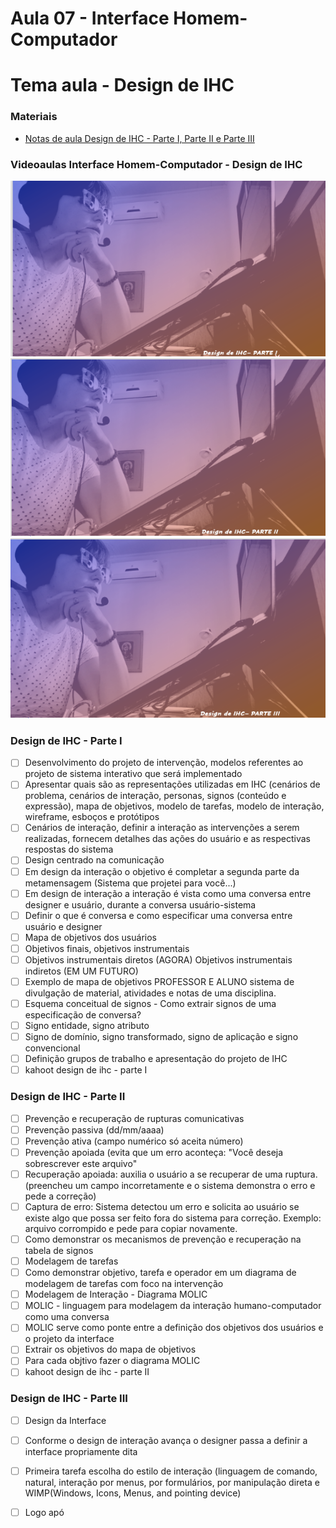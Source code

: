 # Aula 07 - Interface Homem-Computador
# Tema aula - Design de IHC


### Materiais
- [Notas de aula Design de IHC - Parte I, Parte II e Parte III](design_de_ihc.pdf)


### Videoaulas Interface Homem-Computador -  Design de IHC
[![Design de IHC - Parte I](capa_14.png)](https://youtu.be/KkANG3_zaic)
[![Design de IHC - Parte II](capa_15.png)](https://youtu.be/yA6xtST_G8Q)
[![Design de IHC - Parte III](capa_16.png)](https://youtu.be/_fdcRcmcGsw)



### Design de IHC - Parte I 

- [ ]  Desenvolvimento do projeto de intervenção, modelos referentes ao projeto de sistema interativo que será implementado
- [ ]  Apresentar quais são as representações utilizadas em IHC (cenários de problema, cenários de interação, personas, signos (conteúdo e expressão), mapa de objetivos, modelo de tarefas, modelo de interação, wireframe, esboços e protótipos
- [ ]  Cenários de interação, definir a interação as intervenções a serem realizadas, fornecem detalhes das ações do usuário e as respectivas respostas do sistema
- [ ]  Design centrado na comunicação 
- [ ]  Em design da interação o objetivo é completar a segunda parte da metamensagem (Sistema que projetei para você...)
- [ ]  Em design de interação a interação é vista como uma conversa entre designer e usuário, durante a conversa usuário-sistema
- [ ]  Definir o que é conversa e como especificar uma conversa entre usuário e designer
- [ ]  Mapa de objetivos dos usuários
- [ ]  Objetivos finais, objetivos instrumentais
- [ ]  Objetivos instrumentais diretos (AGORA) Objetivos instrumentais indiretos (EM UM FUTURO)
- [ ]  Exemplo de mapa de objetivos PROFESSOR E ALUNO sistema de divulgação de material, atividades e notas de uma disciplina.
- [ ]  Esquema conceitual de signos - Como extrair signos de uma especificação de conversa?
- [ ]  Signo entidade, signo atributo
- [ ]  Signo de domínio, signo transformado, signo de aplicação e signo convencional
- [ ]  Definição grupos de trabalho e apresentação do projeto de IHC
- [ ]  kahoot design de ihc - parte I

### Design de IHC - Parte II  

- [ ]  Prevenção e recuperação de rupturas comunicativas
- [ ]  Prevenção passiva (dd/mm/aaaa)
- [ ]  Prevenção ativa (campo numérico só aceita número)
- [ ]  Prevenção apoiada (evita que um erro aconteça: "Você deseja sobrescrever este arquivo"
- [ ]  Recuperação apoiada: auxilia o usuário a se recuperar de uma ruptura. (preencheu um campo incorretamente e o sistema demonstra o erro e pede a correção)
- [ ]  Captura de erro: Sistema detectou um erro e solicita ao usuário se existe algo que possa ser feito fora do sistema para correção. Exemplo: arquivo corrompido e pede para copiar novamente.
- [ ]  Como demonstrar os mecanismos de prevenção e recuperação na tabela de signos
- [ ]  Modelagem de tarefas
- [ ]  Como demonstrar objetivo, tarefa e operador em um diagrama de modelagem de tarefas com foco na intervenção
- [ ]  Modelagem de Interação - Diagrama MOLIC
- [ ]  MOLIC - linguagem para modelagem da interação humano-computador como uma conversa
- [ ]  MOLIC serve como ponte entre a definição dos objetivos dos usuários e o projeto da interface
- [ ]  Extrair os objetivos do mapa de objetivos
- [ ]  Para cada objtivo fazer o diagrama MOLIC
- [ ]  kahoot design de ihc - parte II

### Design de IHC - Parte III 
- [ ]  Design da Interface
- [ ]  Conforme o design de interação avança o designer passa a definir a interface propriamente dita
- [ ]  Primeira tarefa escolha do estilo de interação (linguagem de comando, natural, interação por menus, por formulários, por manipulação direta e WIMP(Windows, Icons, Menus, and pointing device)
- [ ]  Logo apó

